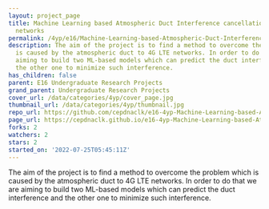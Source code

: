 ```yaml
---
layout: project_page
title: Machine Learning based Atmospheric Duct Interference cancellation in TD LTE
  networks
permalink: /4yp/e16/Machine-Learning-based-Atmospheric-Duct-Interference-cancellation-in-TD-LTE-networks/
description: The aim of the project is to find a method to overcome the problem which
  is caused by the atmospheric duct to 4G LTE networks. In order to do that we are
  aiming to build two ML-based models which can predict the duct interference and
  the other one to minimize such interference.
has_children: false
parent: E16 Undergraduate Research Projects
grand_parent: Undergraduate Research Projects
cover_url: /data/categories/4yp/cover_page.jpg
thumbnail_url: /data/categories/4yp/thumbnail.jpg
repo_url: https://github.com/cepdnaclk/e16-4yp-Machine-Learning-based-Atmospheric-Duct-Interference-cancellation-in-TD-LTE-networks
page_url: https://cepdnaclk.github.io/e16-4yp-Machine-Learning-based-Atmospheric-Duct-Interference-cancellation-in-TD-LTE-networks
forks: 2
watchers: 2
stars: 2
started_on: '2022-07-25T05:45:11Z'
---
```


The aim of the project is to find a method to overcome the problem which is caused by the atmospheric duct to 4G LTE networks. In order to do that we are aiming to build two ML-based models which can predict the duct interference and the other one to minimize such interference.